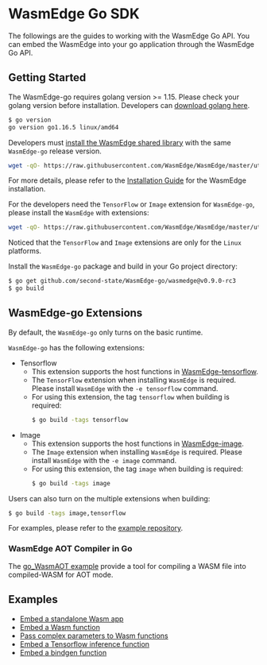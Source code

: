 # WasmEdge Go SDK

The followings are the guides to working with the WasmEdge Go API. You can embed the WasmEdge into your go application through the WasmEdge Go API.

## Getting Started

The WasmEdge-go requires golang version >= 1.15. Please check your golang version before installation. Developers can [download golang here](https://golang.org/dl/).

```bash
$ go version
go version go1.16.5 linux/amd64
```

Developers must [install the WasmEdge shared library](https://github.com/WasmEdge/WasmEdge/blob/master/docs/install.md) with the same `WasmEdge-go` release version.

```bash
wget -qO- https://raw.githubusercontent.com/WasmEdge/WasmEdge/master/utils/install.sh | bash -s -- -v 0.9.0-rc.4
```

For more details, please refer to the [Installation Guide](../start/install.md) for the WasmEdge installation.

For the developers need the `TensorFlow` or `Image` extension for `WasmEdge-go`, please install the `WasmEdge` with extensions:

```bash
wget -qO- https://raw.githubusercontent.com/WasmEdge/WasmEdge/master/utils/install.sh | bash -s -- -v 0.9.0-rc.4
```

Noticed that the `TensorFlow` and `Image` extensions are only for the `Linux` platforms.

Install the `WasmEdge-go` package and build in your Go project directory:

```bash
$ go get github.com/second-state/WasmEdge-go/wasmedge@v0.9.0-rc3
$ go build
```

## WasmEdge-go Extensions

By default, the `WasmEdge-go` only turns on the basic runtime.

`WasmEdge-go` has the following extensions:

 - Tensorflow
    * This extension supports the host functions in [WasmEdge-tensorflow](https://github.com/second-state/WasmEdge-tensorflow).
    * The `TensorFlow` extension when installing `WasmEdge` is required. Please install `WasmEdge` with the `-e tensorflow` command.
    * For using this extension, the tag `tensorflow` when building is required:
        ```bash
        $ go build -tags tensorflow
        ```
 - Image
    * This extension supports the host functions in [WasmEdge-image](https://github.com/second-state/WasmEdge-image).
    * The `Image` extension when installing `WasmEdge` is required. Please install `WasmEdge` with the `-e image` command.
    * For using this extension, the tag `image` when building is required:
        ```bash
        $ go build -tags image
        ```

Users can also turn on the multiple extensions when building:

```bash
$ go build -tags image,tensorflow
```

For examples, please refer to the [example repository](https://github.com/second-state/WasmEdge-go-examples/).

### WasmEdge AOT Compiler in Go

The [go_WasmAOT example](https://github.com/second-state/WasmEdge-go-examples/tree/master/go_WasmAOT) provide a tool for compiling a WASM file into compiled-WASM for AOT mode.

## Examples

* [Embed a standalone Wasm app](go/app.md)
* [Embed a Wasm function](go/function.md)
* [Pass complex parameters to Wasm functions](go/memory.md)
* [Embed a Tensorflow inference function](go/tensorflow.md)
* [Embed a bindgen function](go/bindgen.md)

